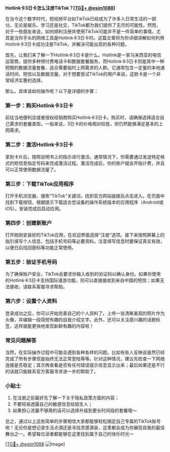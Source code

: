 **Hotlink卡3日卡怎么注册TikTok？[[TG💪+ @esim1088](https://t.me/s/esim1088)]**

在当今这个数字时代，短视频平台如TikTok已经成为了许多人日常生活的一部分。无论是娱乐、学习还是社交，TikTok都为我们提供了无尽的可能性。然而，对于一些朋友来说，如何顺利注册并使用TikTok可能并不是一件简单的事情，尤其是当你手头的网络工具是Hotlink卡3日卡时。这篇文章将为你详细讲解如何利用Hotlink卡3日卡成功注册TikTok，并解决可能出现的各种问题。

首先，让我们来了解一下Hotlink卡3日卡是什么。Hotlink是一家马来西亚的电信运营商，提供多种预付费电话卡和数据套餐服务。而Hotlink卡3日卡则是其中一种短期的数据流量套餐，适合需要临时上网需求的人群。它通常包含一定量的本地通话时间、短信以及数据流量。对于想要尝试TikTok的用户来说，这款卡是一个非常经济实惠的选择。

那么，具体该如何操作呢？以下是详细的步骤：

### 第一步：购买Hotlink卡3日卡

前往当地便利店或者授权经销商购买Hotlink卡3日卡。购买时，请确保选择适合自己需求的套餐类型。一般来说，3日卡的价格相对较低，但仍然能够满足基本的上网需求。

### 第二步：激活Hotlink卡3日卡

拿到卡片后，按照说明书上的指示进行激活。通常情况下，你需要通过发送特定格式的短信至指定号码来完成激活过程。激活完成后，你的账户就会开始计费，并且可以正常使用数据流量了。

### 第三步：下载TikTok应用程序

打开手机浏览器，搜索“TikTok”关键词，找到官方网站链接后点击进入。在页面中找到下载按钮，根据提示下载适合您设备的操作系统版本的应用程序（Android或iOS）。安装完成后启动应用。

### 第四步：创建新账户

打开刚刚安装好的TikTok应用，在欢迎界面选择“注册”选项。接下来按照屏幕上的指引填写个人信息，包括手机号码等必要资料。注意填写信息时要保证真实有效，以便日后找回密码等功能正常使用。

### 第五步：验证手机号码

为了确保账户安全，TikTok会要求你输入收到的验证码以确认身份。如果你使用的Hotlink卡3日卡支持国际漫游功能，则可以直接接收到来自中国的短信；如果无法接收，请联系客服寻求帮助。

### 第六步：设置个人资料

登录成功之后，你可以开始完善自己的个人资料了。上传一张清晰美观的照片作为头像，并编辑一段简短有趣的自我介绍文字。此外，还可以关注感兴趣的话题标签，这样就能更快地发现新鲜有趣的内容啦！

### 常见问题解答

当然，在实际操作过程中可能会遇到各种各样的问题。比如有些人反映说虽然已经完成了所有步骤但是始终无法正常登陆等等。针对这种情况，建议先检查一下网络连接是否稳定；其次再查看是否有任何错误提示信息显示出来；最后如果还是不行的话就只能联系官方客服寻求进一步的帮助了。

### 小贴士

1. 在注册之前最好先了解一下关于隐私政策方面的内容；
2. 不要轻易透露自己的敏感信息给陌生人；
3. 如果担心流量不够用的话可以选择升级到更长时间段的套餐哦～

总之，通过以上这些简单的步骤相信大家都能够轻松搞定自己专属的TikTok账号啦！无论你是想记录生活点滴还是寻找灵感源泉，这里都会成为你展现自我的最佳舞台之一。希望每位读者都能够在这里找到属于自己的快乐时光～  

[[TG💪+ @esim1088](https://t.me/s/esim1088) ![Image](https://i.postimg.cc/4NQfJmqS/Snipaste-2025-05-13-00-14-12.png)]